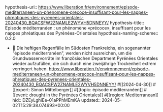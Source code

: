 hypothesis-uri:: https://www.liberation.fr/environnement/episode-mediterraneen-un-phenomene-precoce-insuffisant-pour-les-nappes-phreatiques-des-pyrenees-orientales-20240430_BQACSFW2ZNAMLE2WYVH5DNNEYY/
hypothesis-title:: Episode méditerranéen : un phénomène «précoce», insuffisant pour les nappes phréatiques des Pyrénées-Orientales
hypothesis-naming-scheme:: 0.2.0

- 📝 Die heftigen Regenfälle im Südosten Frankreichs, ein sogenannter "épisode méditerranéen", werden nicht ausreichen, um die Grundwasservorräte im französischen Department Pyrénées Orientales wieder aufzufüllen, die sich durch eine zweijährige Trockenheit extrem verringert haben. https://www.liberation.fr/environnement/episode-mediterraneen-un-phenomene-precoce-insuffisant-pour-les-nappes-phreatiques-des-pyrenees-orientales-20240430_BQACSFW2ZNAMLE2WYVH5DNNEYY/ #[[2024-04-30]] #[[expert: Simon Mittelberger]] #[[topic: épisode méditerranéen]] #[[event: drought in the Pyrénées Orientales]] #[[region: Mediterranean]]
  hid:: DZEyLghiEe-01aPPhMEmKA
  updated:: 2024-05-02T15:29:38.074693+00:00